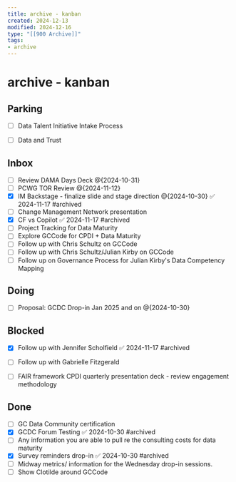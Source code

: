 ```yaml
---
title: archive - kanban
created: 2024-12-13
modified: 2024-12-16
type: "[[900 Archive]]"
tags: 
- archive
---
```

# archive - kanban


## Parking

- [ ] Data Talent Initiative Intake Process
- [ ] Data and Trust


## Inbox

- [ ] Review DAMA Days Deck @{2024-10-31}
- [ ] PCWG TOR Review @{2024-11-12}
- [x] IM Backstage - finalize slide and stage direction @{2024-10-30} ✅ 2024-11-17 #archived
- [ ] Change Management Network presentation
- [x] CF vs Copilot ✅ 2024-11-17 #archived
- [ ] Project Tracking for Data Maturity
- [ ] Explore GCCode for CPDI + Data Maturity
- [ ] Follow up with Chris Schultz on GCCode
- [ ] Follow up with Chris Schultz/Julian Kirby on GCCode
- [ ] Follow up on Governance Process for Julian Kirby's Data Competency Mapping

## Doing

- [ ] Proposal: GCDC Drop-in Jan 2025 and on @{2024-10-30}


## Blocked

- [x] Follow up with Jennifer Scholfield ✅ 2024-11-17 #archived
- [ ] Follow up with Gabrielle Fitzgerald
- [ ] FAIR framework CPDI quarterly presentation deck - review engagement methodology


## Done

- [ ] GC Data Community certification
- [x] GCDC Forum Testing ✅ 2024-10-30 #archived
- [ ] Any information you are able to pull re the consulting costs for data maturity
- [x] Survey reminders drop-in ✅ 2024-10-30 #archived
- [ ] Midway metrics/ information for the Wednesday drop-in sessions.
- [ ] Show Clotilde around GCCode
